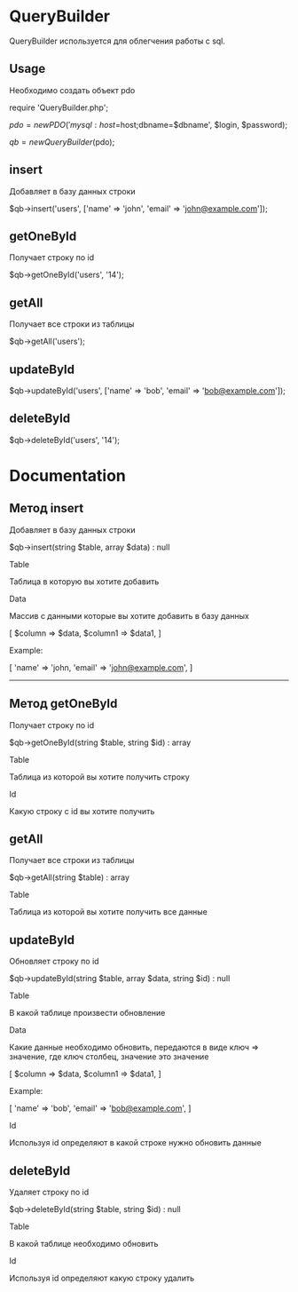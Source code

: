 # QueryBuilder

QueryBuilder используется для облегчения работы с sql.

## Usage

Необходимо создать объект pdo

require 'QueryBuilder.php';

$pdo = new PDO('mysql:host=$host;dbname=$dbname', $login, $password);

$qb = new QueryBuilder($pdo);

## insert

Добавляет в базу данных строки

$qb->insert('users', ['name' => 'john', 'email' => 'john@example.com']);

## getOneById

Получает строку по id

$qb->getOneById('users', '14');

## getAll

Получает все строки из таблицы

$qb->getAll('users');

## updateById

$qb->updateById('users', ['name' => 'bob', 'email' => 'bob@example.com']);

## deleteById

$qb->deleteById('users', '14');

# Documentation

## Метод insert

Добавляет в базу данных строки

$qb->insert(string $table, array $data) : null

Table

Таблица в которую вы хотите добавить

Data

Массив с данными которые вы хотите добавить в базу данных

[
    $column => $data,
    $column1 => $data1,
]

Example:

[
    'name' => 'john,
    'email' => 'john@example.com',
]

---


## Метод getOneById

Получает строку по id

$qb->getOneById(string $table, string $id) : array

Table

Таблица из которой вы хотите получить строку

Id

Какую строку с id вы хотите получить

## getAll

Получает все строки из таблицы

$qb->getAll(string $table) : array

Table

Таблица из которой вы хотите получить все данные

## updateById

Обновляет строку по id

$qb->updateById(string $table, array $data, string $id) : null

Table

В какой таблице произвести обновление

Data

Какие данные необходимо обновить, передаются в виде ключ => значение, где ключ столбец, значение это значение

[
    $column => $data,
    $column1 => $data1,
]

Example:

[
  'name' => 'bob',
  'email' => 'bob@example.com',
]

Id

Используя id определяют в какой строке нужно обновить данные

## deleteById

Удаляет строку по id

$qb->deleteById(string $table, string $id) : null

Table

В какой таблице необходимо обновить

Id

Используя id определяют какую строку удалить























































